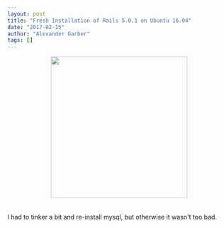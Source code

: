 ```yaml
---
layout: post
title: "Fresh Installation of Rails 5.0.1 on Ubuntu 16.04"
date: "2017-02-15"
author: "Alexander Garber"
tags: []
---
```


<div dir="ltr" style="text-align: left;" trbidi="on">
          <div class="separator" style="clear: both; text-align: center;"><a href="https://3.bp.blogspot.com/-cmyQhpxluTU/WKOzqjQk7CI/AAAAAAAAOEI/EX2TKbkAAnk6qQPTXpQzkOY4xzC3k2hbgCLcB/s1600/Screenshot%2Bfrom%2B2017-02-15%2B12-48-46.png" imageanchor="1" style="margin-left: 1em; margin-right: 1em;"><img border="0" height="320" src="https://3.bp.blogspot.com/-cmyQhpxluTU/WKOzqjQk7CI/AAAAAAAAOEI/EX2TKbkAAnk6qQPTXpQzkOY4xzC3k2hbgCLcB/s320/Screenshot%2Bfrom%2B2017-02-15%2B12-48-46.png" width="308"></a></div>
<br><br>I had to tinker a bit and re-install mysql, but otherwise it wasn't too bad.
        </div>
